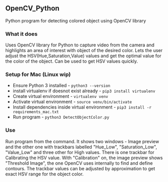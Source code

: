 ## OpenCV_Python
Python program for detecting colored object using OpenCV library

### What it does
Uses OpenCV library for Python to capture video from the camera and highlights an area of interest with object of the desired color. Lets the user adjust the HSV(Hue,Saturation,Value) values and get the optimal value for the color of the object. Can be used to get HSV values quickly.

### Setup for Mac (Linux wip)
* Ensure Python 3 installed - `python3 --version`
* install virtualenv if doesnot exist already - `pip3 install virtualenv`
* Create virtual environment - `virtualenv venv`
* Activate virtual environment - `source venv/bin/activate`
* Install dependencies inside virtual environment - `pip3 install -r requirements_mac.txt`
* Run program - `python3 DetectObjectColor.py`

### Use
Run program from the command. It shows two windows - Image preview and the other one with trackbars labelled "Hue_Low", "Saturation_Low", "Value_Low" and three other for High values. There is one trackbar for Calibrating the HSV value. With "Calibration" on, the image preview shows "Threshold Image", the one OpenCV uses internally to find and define contours. The trackbar values can be adjusted by approximation to get exact HSV range for the object color.
